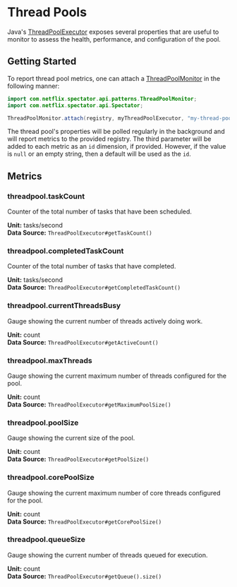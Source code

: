 # Thread Pools

Java's [ThreadPoolExecutor] exposes several properties that are useful to monitor to assess
the health, performance, and configuration of the pool.

## Getting Started

To report thread pool metrics, one can attach a [ThreadPoolMonitor] in the following manner:

```java
import com.netflix.spectator.api.patterns.ThreadPoolMonitor;
import com.netflix.spectator.api.Spectator;

ThreadPoolMonitor.attach(registry, myThreadPoolExecutor, "my-thread-pool");
```

The thread pool's properties will be polled regularly in the background and will report metrics to the provided
registry. The third parameter will be added to each metric as an `id` dimension, if provided. However, if the value is
`null` or an empty string, then a default will be used as the `id`.

## Metrics

### threadpool.taskCount

Counter of the total number of tasks that have been scheduled.

**Unit:** tasks/second<br/>
**Data Source:** `ThreadPoolExecutor#getTaskCount()`

### threadpool.completedTaskCount

Counter of the total number of tasks that have completed.

**Unit:** tasks/second<br/>
**Data Source:** `ThreadPoolExecutor#getCompletedTaskCount()`

### threadpool.currentThreadsBusy

Gauge showing the current number of threads actively doing work.

**Unit:** count<br/>
**Data Source:** `ThreadPoolExecutor#getActiveCount()`

### threadpool.maxThreads

Gauge showing the current maximum number of threads configured for the pool.

**Unit:** count<br/>
**Data Source:** `ThreadPoolExecutor#getMaximumPoolSize()`

### threadpool.poolSize

Gauge showing the current size of the pool.

**Unit:** count<br/>
**Data Source:** `ThreadPoolExecutor#getPoolSize()`

### threadpool.corePoolSize

Gauge showing the current maximum number of core threads configured for the pool.

**Unit:** count<br/>
**Data Source:** `ThreadPoolExecutor#getCorePoolSize()`

### threadpool.queueSize

Gauge showing the current number of threads queued for execution.

**Unit:** count<br/>
**Data Source:** `ThreadPoolExecutor#getQueue().size()`

[ThreadPoolExecutor]: http://docs.oracle.com/javase/8/docs/api/java/util/concurrent/ThreadPoolExecutor.html
[ThreadPoolMonitor]: http://netflix.github.io/spectator/en/latest/javadoc/spectator-api/com/netflix/spectator/api/patterns/ThreadPoolMonitor.html

